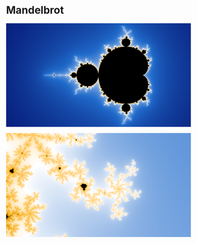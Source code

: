 # Mandelbrot

![Mandelbrot set](images/Default%20(1920x1080).png)

![Focused](images/Focused%20(1920x1080).png)